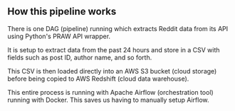 ## How this pipeline works

There is one DAG (pipeline) running which extracts Reddit data from its API using Python's PRAW API wrapper.

It is setup to extract data from the past 24 hours and store in a CSV with fields such as post ID, author name, and so forth.

This CSV is then loaded directly into an AWS S3 bucket (cloud storage) before being copied to AWS Redshift (cloud data warehouse).

This entire process is running with Apache Airflow (orchestration tool) running with Docker. This saves us having to manually setup Airflow.